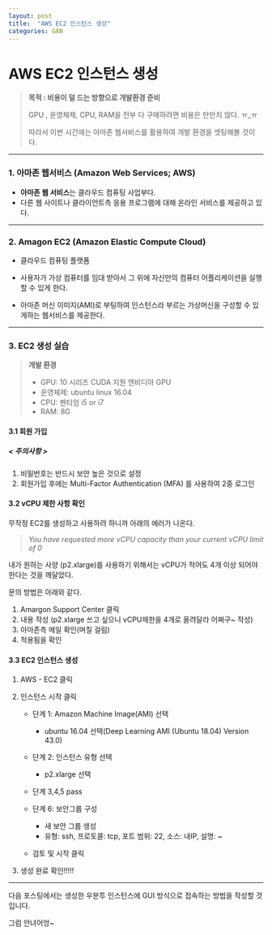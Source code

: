 ```yaml
---
layout: post
title:  "AWS EC2 인스턴스 생성"
categories: GAN
---
```



# AWS EC2 인스턴스 생성





> **목적 : 비용이 덜 드는 방향으로 개발환경 준비**
>
>  GPU , 운영체제, CPU, RAM을 전부 다 구매하려면 비용은 만만치 않다. ㅠ_ㅠ
>
> 따라서 이번 시간에는 아마존 웹서비스를 활용하여 개발 환경을 셋팅해볼 것이다.





----

### 1. 아마존 웹서비스 (Amazon Web Services; AWS)






- **아마존 웹 서비스**는 클라우드 컴퓨팅 사업부다.  
- 다른 웹 사이트나 클라이언트측 응용 프로그램에 대해 온라인 서비스를 제공하고 있다. 



---



### 2.  Amagon EC2 (Amazon Elastic Compute Cloud)



- 클라우드 컴퓨팅 플랫폼

- 사용자가 가상 컴퓨터를 임대 받아서 그 위에 자신만의 컴퓨터 어플리케이션을 실행할 수 있게 한다.

- 아마존 머신 이미지(AMI)로 부팅하여 인스턴스라 부르는 가상머신을 구성할 수 있게하는 웹서비스를 제공한다.

  

---



### 3. EC2 생성 실습



> **개발 환경** 
>
> - GPU: 10 시리즈 CUDA 지원 엔비디아 GPU
> - 운영체제: ubuntu linux 16.04
> - CPU: 펜티엄 i5 or i7
> - RAM: 8G



#### 3.1 회원 가입

#####   < 주의사항 >

1. 비밀번호는 반드시 보안 높은 것으로 설정
2. 회원가입 후에는 Multi-Factor Authentication (MFA) 를 사용하여 2중 로그인



#### 3.2  vCPU 제한 사항 확인

무작정 EC2를 생성하고 사용하려 하니까 아래의 에러가 나온다. 

> *You have requested more vCPU capacity than your current vCPU limit of 0*



내가 원하는 사양 (p2.xlarge)를 사용하기 위해서는 vCPU가 적어도 4개 이상 되어야 한다는 것을 깨달았다.

문의 방법은 아래와 같다.

1. Amargon Support Center 클릭
2. 내용 작성 (p2.xlarge 쓰고 싶으니 vCPU제한을 4개로 올려달라 어쩌구~ 작성)
3. 아마존측 메일 확인(며칠 걸림)
4. 적용됨을 확인



#### 3.3 EC2 인스턴스 생성

1. AWS - EC2 클릭

2. 인스턴스 시작 클릭

   - 단계 1: Amazon Machine Image(AMI) 선택
     - ubuntu 16.04 선택(Deep Learning AMI (Ubuntu 18.04) Version 43.0)
   - 단계 2: 인스턴스 유형 선택
     - p2.xlarge 선택

   - 단계 3,4,5 pass
   - 단계 6: 보안그룹 구성
     - 새 보안 그룹 생성
     - 유형: ssh, 프로토콜: tcp, 포트 범위: 22, 소스: 내IP, 설명: ~
   - 검토 및 시작 클릭

3. 생성 완료 확인!!!!!



---



다음 포스팅에서는 생성한 우분투 인스턴스에 GUI 방식으로 접속하는 방법을 작성할 것입니다.

그럼 안녀어엉~ 
